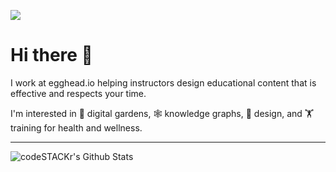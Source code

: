 [![](https://github.com/zacjones93/zacjones93/blob/master/Social-banner-for-zac.svg?raw=true)](zacjones.dev)

# Hi there 👋

I work at egghead.io helping instructors design educational content that is effective and respects your time.

I'm interested in 🌱 digital gardens, 🕸️ knowledge graphs, 🎨 design, and 🏋️ training for health and wellness.


<!--
**zacjones93/zacjones93** is a ✨ _special_ ✨ repository because its `README.md` (this file) appears on your GitHub profile.

Here are some ideas to get you started:

- 🔭 I’m currently working on ...
- 🌱 I’m currently learning ...
- 👯 I’m looking to collaborate on ...
- 🤔 I’m looking for help with ...
- 💬 Ask me about ...
- 📫 How to reach me: ...
- 😄 Pronouns: ...
- ⚡ Fun fact: ...
-->

---

<img align="left" alt="codeSTACKr's Github Stats" src="https://github-readme-stats.vercel.app/api?username=zacjones93&show_icons=true&hide_border=true" />
